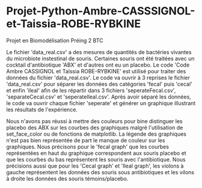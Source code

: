 # Projet-Python-Ambre-CASSSIGNOL-et-Taissia-ROBE-RYBKINE
Projet en Biomodélisation Préing 2 BTC

Le fichier 'data_real.csv' a des mesures de quantités de bactéries vivantes du microbiote instestinal de souris. Certaines souris ont été traitées avec un cocktail d'antibiotique 'ABX' et d'autres ont eu un placebo.
Le code 'Code Ambre CASSIGNOL et Taïssia ROBE-RYBKINE' est utilisé pour traiter des données du fichier 'data_real.csv'.
Le code va ouvrir à 3 reprises le fichier 'data_real.csv' pour séparer les données des catégories 'fecal' puis 'cecal' et enfin 'ileal' afin de les répartir dans 3 fichiers 'seperateFecal.csv', 'separateCecal.csv' et 'seperateIleal.csv'.
Après avoir séparé les données, le code va ouvrir chaque fichier 'seperate' et générer un graphique illustrant les résultats de l'expérience.



Nous n'avons pas réussi à mettre des couleurs pour bine distinguer les placebo des ABX sur les courbes des graphiques malgré l'utilisation de set_face_color ou de fonctions de matplotlib.
La légende des graphiques n'est pas bien représentée de part le manque de couleur sur les graphiques. 
Nous précisons pour le 'fecal graph' que les courbes représentées en haut du graphique correspondent aux souris placebo et que les courbes du bas représentent les souris avec l'antibiotique.
Nous précisions aussi que pour les 'Cecal graph' et 'Ileal graph', les violons à gauche représentent les données des souris sous antibiotiques et les vilons à droite les données des souris témoins/placebo.

